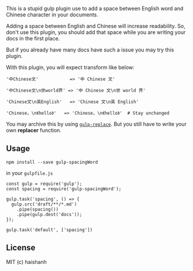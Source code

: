 This is a stupid gulp plugin use to add a space between English word and Chinese character in your documents.


Adding a space between English and Chinese will increase readability. So, don't use this plugin, you should add that space while you are writing your docs in the first place.

But if you already have many docs have such a issue you may try this plugin.

With this plugin, you will expect transform like below:

```
'中Chinese文'            => '中 Chinese 文'

'中Chinese文\n世world界' => '中 Chinese 文\n世 world 界'

'Chinese文\n英English'   => 'Chinese 文\n英 English'

'Chinese，\n《hello》'   => 'Chinese，\n《hello》'  # Stay unchanged
```

You may archive this by using [`gulp-replace`](https://github.com/lazd/gulp-replace). But you still have to write your own **replacer** function.


## Usage

```
npm install --save gulp-spacingWord
```

in your `gulpfile.js`

```
const gulp = require('gulp');
const spacing = require('gulp-spacingWord');

gulp.task('spacing', () => {
  gulp.src('draft/**/*.md')
    .pipe(spacing())
    .pipe(gulp.dest('docs'));
});

gulp.task('default', ['spacing'])
```

## License

MIT (c) haishanh